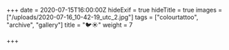 +++
date = 2020-07-15T16:00:00Z
hideExif = true
hideTitle = true
images = ["/uploads/2020-07-16_10-42-19_utc_2.jpg"]
tags = ["colourtattoo", "archive", "gallery"]
title = "🐦☀️"
weight = 7

+++
